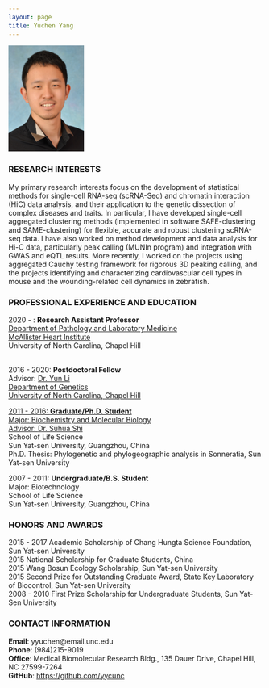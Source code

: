 ```yaml
---
layout: page
title: Yuchen Yang
---
```


<div class="container">
    <div class="row-fluid">
        <div class="span2">
        <a href="assets/Yuchen.jpg">
            <img src="assets/Yuchen.jpg" height="210" width="150" title="Yuchen Yang" alt="Yuchen Yang"/>
        </a>
        </div>
    </div>
</div>

### RESEARCH INTERESTS

My primary research interests focus on the development of statistical methods for single-cell RNA-seq (scRNA-Seq) and chromatin interaction (HiC) data analysis, and their application to the genetic dissection of complex diseases and traits. In particular, I have developed single-cell aggregated clustering methods (implemented in software SAFE-clustering and SAME-clustering) for flexible, accurate and robust clustering scRNA-seq data. I have also worked on method development and data analysis for Hi-C data, particularly peak calling (MUNIn program) and integration with GWAS and eQTL results. More recently, I worked on the projects using aggregated Cauchy testing framework for rigorous 3D peaking calling, and the projects identifying and characterizing cardiovascular cell types in mouse and the wounding-related cell dynamics in zebrafish.

### PROFESSIONAL EXPERIENCE AND EDUCATION

<div class="container">
    <div class="row-fluid">
            2020 - :  <b>Research Assistant Professor</b><br/>
            <a href="https://www.med.unc.edu/pathology/">Department of Pathology and Laboratory Medicine</a><br/>
            <a href="https://www.med.unc.edu/mhi/">McAllister Heart Institute</a><br/>
            University of North Carolina, Chapel Hill <br/><br/>
    </div>
</div>

2016 - 2020:  <b>Postdoctoral Fellow</b><br/>
    Advisor: [Dr. Yun Li](https://www.med.unc.edu/genetics/directory/yun-li-phd/)<br/>
    <a href="https://www.med.unc.edu/genetics/">Department of Genetics<br/>
    University of North Carolina, Chapel Hill<br/>

2011 - 2016:  <b>Graduate/Ph.D. Student</b><br/>
    Major: Biochemistry and Molecular Biology<br/>
    Advisor: [Dr. Suhua Shi](http://evolution.sysu.edu.cn/Our_team.html)<br/>
    School of Life Science<br/>
    Sun Yat-sen University, Guangzhou, China<br/>
    Ph.D. Thesis: Phylogenetic and phylogeographic analysis in Sonneratia, Sun Yat-sen University<br/>


2007 - 2011:  <b>Undergraduate/B.S. Student</b><br/>
    Major: Biotechnology<br/>
    School of Life Science<br/>
    Sun Yat-sen University, Guangzhou, China<br/>

### HONORS AND AWARDS
2015 - 2017 Academic Scholarship of Chang Hungta Science Foundation, Sun Yat-sen University<br/>
2015    National Scholarship for Graduate Students, China<br/>
2015    Wang Bosun Ecology Scholarship, Sun Yat-sen University<br/>
2015    Second Prize for Outstanding Graduate Award, State Key Laboratory of Biocontrol, Sun Yat-sen University<br/>
2008 - 2010 First Prize Scholarship for Undergraduate Students, Sun Yat-Sen University<br/>

### CONTACT INFORMATION

<div class="container">
    <div class="row-fluid">
            <b>Email</b>: yyuchen@email.unc.edu<br/>
            <b>Phone</b>: (984)215-9019<br/>
            <b>Office</b>: Medical Biomolecular Research Bldg., 135 Dauer Drive, Chapel Hill, NC 27599-7264<br/>
            <b>GitHub</b>: <a href="https://github.com/yycunc">https://github.com/yycunc</a><br/>
    </div>
</div>
